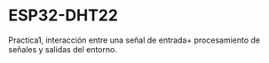 # ESP32-DHT22
Practica1, interacción entre una señal de entrada+ procesamiento de señales y salidas del entorno.
